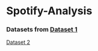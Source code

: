 # Spotify-Analysis

### Datasets from <a href='https://www.youtube.com/redirect?event=video_description&redir_token=QUFFLUhqbng5RjZteGd2SWlCUnFPWm9vSFg2VlpIZjQ4Z3xBQ3Jtc0trcjBmS3hXXy1VOEVvQnRMd3pKVkNqeG9SUThyQ0k0NmdiLUNXZTIzMXR6cVgzUEE2UFFTd1lnOFEycVdjeGJnT3FGOUlOQnZVOUxqLXJQd3lCZlEzV1g5clZWNUdlN1NNS3hOb2oxdHNnZlgyYXVVcw&q=https%3A%2F%2Fwww.kaggle.com%2Fzaheenhamidani%2Fultimate-spotify-tracks-db%2Fversion%2F3&v=8d7ywKCm6HI'>Dataset 1</a>

<a href='https://www.youtube.com/redirect?event=video_description&redir_token=QUFFLUhqa0tWcDhaTWw0bDVLcnRpQXJrY2VBQlYxOVFJUXxBQ3Jtc0tuWTBMWU1GYTlyX0ZJcVhpc2lGSGI1OU42N2JsS21WekJyT3RBVlQwUnVjS19OM1c4QkFibXl2dUNPZnhlUU83SG1WU1JkeU1aR0VjUHEySEFiZGxXTUQ2VmVaZ2tCMVhjQmlPMFlnMW9aZFp1bmF4QQ&q=https%3A%2F%2Fwww.kaggle.com%2Flehaknarnauli%2Fspotify-datasets%3Fselect%3Dartists.csv&v=8d7ywKCm6HI'>Dataset 2<a>
